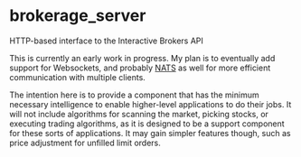 # brokerage_server
HTTP-based interface to the Interactive Brokers API

This is currently an early work in progress. My plan is to eventually add support for Websockets, and probably [NATS](http://nats.io/) as well for more efficient communication with multiple clients.

The intention here is to provide a component that has the minimum necessary intelligence to enable higher-level applications to do their jobs. It will not include algorithms for scanning the market, picking stocks, or executing trading algorithms, as it is designed to be a support component for these sorts of applications. It may gain simpler features though, such as price adjustment for unfilled limit orders.
